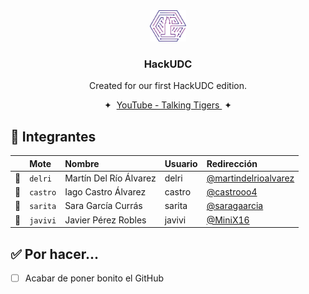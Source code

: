 <div align="center">
<img src="Documents/hackudc.svg" height="50px" width="auto" /> 
<h3>
 HackUDC
</h3>
<p>Created for our first HackUDC edition.</p>
</div>

<div align="center">
    <span>&nbsp;✦&nbsp;</span>
    <a href="https://www.youtube.com/@talkingtigers">
        YouTube - Talking Tigers
    </a>
    <span>&nbsp;✦&nbsp;</span>
</div>

## &#128100; Integrantes



|     | Mote          | Nombre                                        | Usuario | Redirección |
| :-- | :--------------- | :-------------------------------------------- | :--------- | :------------ |
| &#128100;  | `delri` | Martín Del Río Álvarez| delri | [@martindelrioalvarez](https://github.com/martindelrioalvarez) |
| &#128100;  | `castro` | Iago Castro Álvarez| castro | [@castrooo4](https://github.com/castrooo4) |
| &#128100;  | `sarita` | Sara García Currás| sarita | [@saragaarcia](https://github.com/saragaarcia) |
| &#128100;  | `javivi` | Javier Pérez Robles| javivi | [@MiniX16](https://github.com/MiniX16) |



## ✅ Por hacer...

- [ ] Acabar de poner bonito el GitHub
